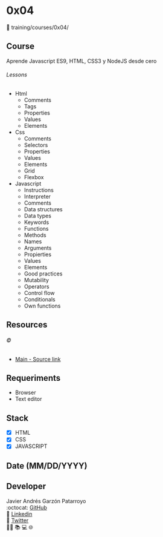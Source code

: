 # 0x04
:open_file_folder: training/courses/0x04/

## Course
Aprende Javascript ES9, HTML, CSS3 y NodeJS desde cero

###### Lessons
* Html
  - Comments
  - Tags
  - Properties
  - Values
  - Elements
* Css
  - Comments
  - Selectors
  - Properties
  - Values
  - Elements
  - Grid
  - Flexbox
* Javascript
  - Instructions
  - Interpreter
  - Comments
  - Data structures
  - Data types
  - Keywords
  - Functions
  - Methods
  - Names
  - Arguments
  - Propierties
  - Values
  - Elements
  - Good practices
  - Mutability
  - Operators
  - Control flow
  - Conditionals
  - Own functions

## Resources
###### :copyright:
* [Main - Source link](https://www.udemy.com/share/102XRQAEEcdF5VRno=/)

## Requeriments
* Browser
* Text editor

## Stack
* [x] HTML
* [x] CSS
* [x] JAVASCRIPT

## Date (MM/DD/YYYY)

## Developer
Javier Andrés Garzón Patarroyo  
:octocat: [GitHub](https://github.com/javierandresgp/)  
:link: [Linkedin](https://www.linkedin.com/in/javierandresgp/)  
:link: [Twitter](https://twitter.com/javierandresgp0)  
:man_technologist: :books: :computer: :globe_with_meridians: